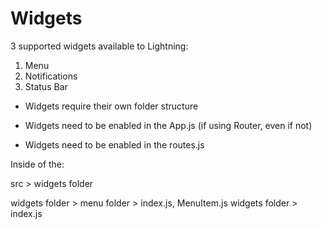 # Widgets

3 supported widgets available to Lightning:

1. Menu
2. Notifications
3. Status Bar

* Widgets require their own folder structure

* Widgets need to be enabled in the App.js (if using Router, even if not)
* Widgets need to be enabled in the routes.js

Inside of the:

src > widgets folder

widgets folder > menu folder > index.js, MenuItem.js
widgets folder > index.js
